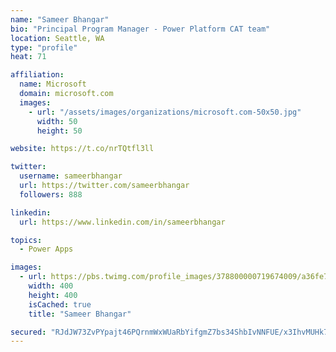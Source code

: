 ```yaml
---
name: "Sameer Bhangar"
bio: "Principal Program Manager - Power Platform CAT team"
location: Seattle, WA
type: "profile"
heat: 71

affiliation:
  name: Microsoft
  domain: microsoft.com
  images:
    - url: "/assets/images/organizations/microsoft.com-50x50.jpg"
      width: 50
      height: 50

website: https://t.co/nrTQtfl3ll

twitter:
  username: sameerbhangar
  url: https://twitter.com/sameerbhangar
  followers: 888

linkedin:
  url: https://www.linkedin.com/in/sameerbhangar

topics:
  - Power Apps

images:
  - url: https://pbs.twimg.com/profile_images/378800000719674009/a36fe7ddfab1778b76e5793772e43798_400x400.jpeg
    width: 400
    height: 400
    isCached: true
    title: "Sameer Bhangar"

secured: "RJdJW73ZvPYpajt46PQrnmWxWUaRbYifgmZ7bs34ShbIvNNFUE/x3IhvMUHk723ynDejSbPkZ5IHMRud/HRR6MRbXq2/hTudAlCo5R32zADl3NImlSbv6HA+YIprOa3SOn3/teVRpY5IvmIpM/rE0bhzrPqLa4LxuR0LjO6ybdiBMapRiDSytsMVpEUhvOTSrg+22cekww3F/KsPJo+1pPNPp9kyGCiPOpEJElr83+OsO54r2Lr9rXNYJUq1n4gdpzOtBQ4KGSYq/3xTg6s63jGtQjxsNi0R4JajGpUs26g9/U7F1TGQaf+6qbKWHa6rHhEAl7ixczRnsImWkqI5yf1lWFxwCc1NNn/gEfj5Kxpj4NOnHPzOXPOWUBFKKImJ+zbpcqPj+yyQnsCa2ysmow==;hNZrEmnEkcfYN6gGSLbLiQ=="
---
```


